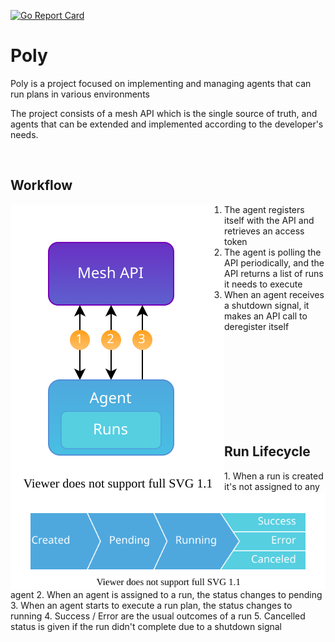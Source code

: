 [![Go Report Card](https://goreportcard.com/badge/github.com/do87/poly/src?1)](https://goreportcard.com/report/github.com/do87/poly/src)

# Poly

Poly is a project focused on implementing and managing agents that can run plans in various environments

The project consists of a mesh API which is the single source of truth, and agents that can be extended and implemented according to the developer's needs.

<br />

## Workflow

<img src="statics/workflow.svg" alt="workflow" align="left">
<span>

1. The agent registers itself with the API and retrieves an access token
2. The agent is polling the API periodically, and the API returns a list of runs it needs to execute
3. When an agent receives a shutdown signal, it makes an API call to deregister itself
</span>
<br><br><br><br><br><br><br><br>

## Run Lifecycle

<img src="statics/lifecycle.svg" alt="lifecycle" align="right">
1. When a run is created it's not assigned to any agent
2. When an agent is assigned to a run, the status changes to pending
3. When an agent starts to execute a run plan, the status changes to running
4. Success / Error are the usual outcomes of a run
5. Cancelled status is given if the run didn't complete due to a shutdown signal
